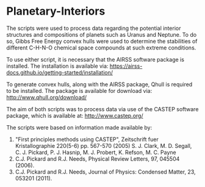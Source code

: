 # Planetary-Interiors

The scripts were used to process data regarding the potential interior structures and compositions of planets such as Uranus and Neptune. To do so, Gibbs Free Energy convex hulls were used to determine the stabilities of different C-H-N-O chemical space compounds at such extreme conditions.

To use either script, it is necessary that the AIRSS software package is installed. The installation is available via:
https://airss-docs.github.io/getting-started/installation/

To generate convex hulls, along with the AIRSS package, Qhull is required to be installed. The package is available for download via:
http://www.qhull.org/download/

The aim of both scripts was to process data via use of the CASTEP software package, which is available at:
http://www.castep.org/

The scripts were based on information made available by:
1. "First principles methods using CASTEP", Zeitschrift fuer Kristallographie 220(5-6) pp. 567-570 (2005) S. J. Clark, M. D. Segall, C. J. Pickard, P. J. Hasnip, M. J. Probert, K. Refson, M. C. Payne
2. C.J. Pickard and R.J. Needs, Physical Review Letters, 97, 045504 (2006).
3. C.J. Pickard and R.J. Needs, Journal of Physics: Condensed Matter, 23, 053201 (2011).
